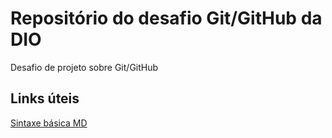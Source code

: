 # Repositório do desafio Git/GitHub da DIO
Desafio de projeto sobre Git/GitHub

## Links úteis
[Sintaxe básica MD](https://www.markdownguide.org/basic-syntax/)
